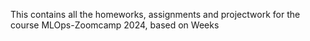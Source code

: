 This contains all the homeworks, assignments and projectwork for the course MLOps-Zoomcamp 2024, based on Weeks
